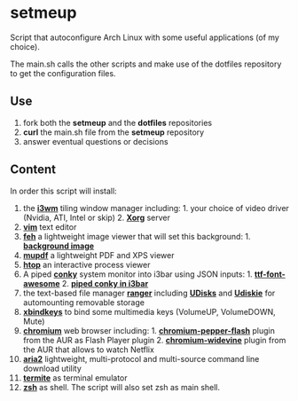 # setmeup
Script that autoconfigure Arch Linux with some useful applications (of my choice).

The main.sh calls the other scripts and make use of the dotfiles repository to get the configuration files.

## Use
1. fork both the **setmeup** and the **dotfiles** repositories
2. **curl** the main.sh file from the **setmeup** repository
3. answer eventual questions or decisions

## Content
In order this script will install:
  1. the **[i3wm](https://wiki.archlinux.org/index.php/I3)** tiling window manager including:
    1. your choice of video driver (Nvidia, ATI, Intel or skip)
    2. **[Xorg](https://wiki.archlinux.org/index.php/Xorg)** server
  2. **[vim](https://wiki.archlinux.org/index.php/Vim)** text editor
  3. **[feh](https://wiki.archlinux.org/index.php/Feh)** a lightweight image viewer that will set this background:
    1. **[background image](http://gzerilli.github.io)**
  4. **[mupdf](http://mupdf.com/)** a lightweight PDF and XPS viewer
  5. **[htop](http://hisham.hm/htop/)** an interactive process viewer
  6. A piped **[conky](https://wiki.archlinux.org/index.php/Conky)** system monitor into i3bar using JSON inputs:
    1. **[ttf-font-awesome](http://fortawesome.github.io/Font-Awesome/)**
    2. **[piped conky in i3bar](http://gzerilli.github.io)**
  7. the text-based file manager **[ranger](https://wiki.archlinux.org/index.php/Ranger)** including **[UDisks](https://wiki.archlinux.org/index.php/Udisks)** and **[Udiskie](https://wiki.archlinux.org/index.php?title=Udiskie&redirect=no)** for automounting removable storage
  8. **[xbindkeys](https://wiki.archlinux.org/index.php/Xbindkeys)** to bind some multimedia keys (VolumeUP, VolumeDOWN, Mute)
  9. **[chromium](https://wiki.archlinux.org/index.php/Chromium)** web browser including:
    1. **[chromium-pepper-flash](https://aur.archlinux.org/packages/chromium-pepper-flash/)** plugin from the AUR as Flash Player plugin
    2. **[chromium-widevine](https://aur.archlinux.org/packages/chromium-widevine/)** plugin from the AUR that allows to watch Netflix
  10. **[aria2](https://wiki.archlinux.org/index.php/Aria2)** lightweight, multi-protocol and multi-source command line download utility
  11. **[termite](https://wiki.archlinux.org/index.php/Termite)** as terminal emulator
  12. **[zsh](https://wiki.archlinux.org/index.php/Zsh)** as shell. The script will also set zsh as main shell.


